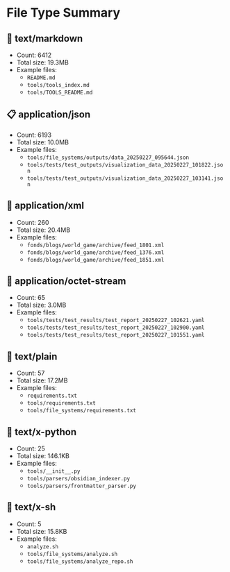 # File Type Summary

## 📄 text/markdown

- Count: 6412
- Total size: 19.3MB
- Example files:
  - `README.md`
  - `tools/tools_index.md`
  - `tools/TOOLS_README.md`

## 📋 application/json

- Count: 6193
- Total size: 10.0MB
- Example files:
  - `tools/file_systems/outputs/data_20250227_095644.json`
  - `tools/tests/test_outputs/visualization_data_20250227_101822.json`
  - `tools/tests/test_outputs/visualization_data_20250227_103141.json`

## 📰 application/xml

- Count: 260
- Total size: 20.4MB
- Example files:
  - `fonds/blogs/world_game/archive/feed_1801.xml`
  - `fonds/blogs/world_game/archive/feed_1376.xml`
  - `fonds/blogs/world_game/archive/feed_1851.xml`

## 📎 application/octet-stream

- Count: 65
- Total size: 3.0MB
- Example files:
  - `tools/tests/test_results/test_report_20250227_102621.yaml`
  - `tools/tests/test_results/test_report_20250227_102900.yaml`
  - `tools/tests/test_results/test_report_20250227_101551.yaml`

## 📄 text/plain

- Count: 57
- Total size: 17.2MB
- Example files:
  - `requirements.txt`
  - `tools/requirements.txt`
  - `tools/file_systems/requirements.txt`

## 📄 text/x-python

- Count: 25
- Total size: 146.1KB
- Example files:
  - `tools/__init__.py`
  - `tools/parsers/obsidian_indexer.py`
  - `tools/parsers/frontmatter_parser.py`

## 📄 text/x-sh

- Count: 5
- Total size: 15.8KB
- Example files:
  - `analyze.sh`
  - `tools/file_systems/analyze.sh`
  - `tools/file_systems/analyze_repo.sh`

